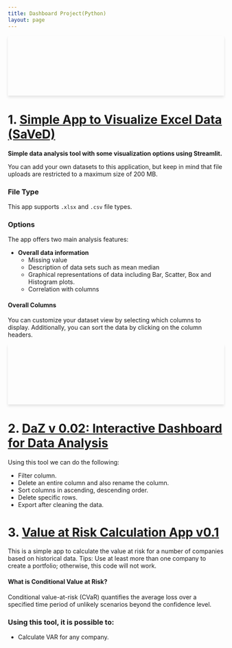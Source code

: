 ```yaml
---
title: Dashboard Project(Python)
layout: page
---
```


<div style="background: url('https://www.datascienceportfol.io/static/profile_pics/pr0_80F3EE3F5BEBCB9D617D.JPG') no-repeat center center; background-size: contain; box-shadow: 0 4px 6px rgba(0,0,0,0.1); text-align: center; padding: 50px 0;">
    <h1 style="color: white; text-shadow: 2px 2px 4px rgba(0,0,0,0.5);"></h1>
</div>



# 1. [Simple App to Visualize Excel Data (SaVeD)](https://github.com/Khandoker09/SaVeDv0.1)
**Simple data analysis tool with some visualization options using Streamlit.**

You can add your own datasets to this application, but keep in mind that file uploads are restricted to a maximum size of 200 MB.

### File Type
This app supports `.xlsx` and `.csv` file types.

### Options
The app offers two main analysis features:
- **Overall data information**
  - Missing value
  - Description of data sets such as mean median
  - Graphical representations of data including Bar, Scatter, Box and Histogram plots.
  - Correlation with columns

#### Overall Columns
You can customize your dataset view by selecting which columns to display. Additionally, you can sort the data by clicking on the column headers.

<div style="background: url('https://www.datascienceportfol.io/static/profile_pics/pr1_00C62621795232DA30D8.JPG') no-repeat center center; background-size: contain; box-shadow: 0 4px 6px rgba(0,0,0,0.1); text-align: center; padding: 50px 0;">
    <h1 style="color: white; text-shadow: 2px 2px 4px rgba(0,0,0,0.5);"></h1>
</div>

# 2. [DaZ v 0.02: Interactive Dashboard for Data Analysis](#)
Using this tool we can do the following:
- Filter column.
- Delete an entire column and also rename the column.
- Sort columns in ascending, descending order.
- Delete specific rows.
- Export after cleaning the data.

# 3. [Value at Risk Calculation App v0.1](https://github.com/Khandoker09/Value-at-Risk-Analysis)
This is a simple app to calculate the value at risk for a number of companies based on historical data. Tips: Use at least more than one company to create a portfolio; otherwise, this code will not work.

#### What is Conditional Value at Risk?
Conditional value-at-risk (CVaR) quantifies the average loss over a specified time period of unlikely scenarios beyond the confidence level.

### Using this tool, it is possible to:
- Calculate VAR for any company.
